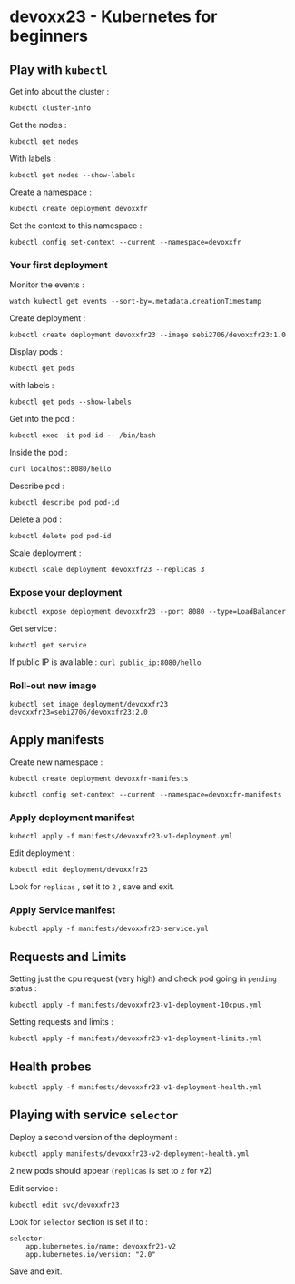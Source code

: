# devoxx23 - Kubernetes for beginners

## Play with `kubectl` 

Get info about the cluster : 

`kubectl cluster-info`

Get the nodes : 

`kubectl get nodes`

With labels : 

`kubectl get nodes --show-labels`

Create a namespace : 

`kubectl create deployment devoxxfr`

Set the context to this namespace : 

`kubectl config set-context --current --namespace=devoxxfr`


### Your first deployment 

Monitor the events :

`watch kubectl get events --sort-by=.metadata.creationTimestamp`

Create deployment :

`kubectl create deployment devoxxfr23 --image sebi2706/devoxxfr23:1.0`

Display pods : 

`kubectl get pods` 

with labels : 

`kubectl get pods --show-labels`

Get into the pod : 

`kubectl exec -it pod-id -- /bin/bash`

Inside the pod : 

`curl localhost:8080/hello`

Describe pod :

`kubectl describe pod pod-id`

Delete a pod : 

`kubectl delete pod pod-id`

Scale deployment : 

`kubectl scale deployment devoxxfr23 --replicas 3` 

### Expose your deployment 

`kubectl expose deployment devoxxfr23 --port 8080 --type=LoadBalancer`

Get service : 

`kubectl get service`

If public IP is available : `curl public_ip:8080/hello`

### Roll-out new image 

`kubectl set image deployment/devoxxfr23 devoxxfr23=sebi2706/devoxxfr23:2.0`

## Apply manifests 

Create new namespace :

`kubectl create deployment devoxxfr-manifests`

`kubectl config set-context --current --namespace=devoxxfr-manifests`

### Apply deployment manifest

`kubectl apply -f manifests/devoxxfr23-v1-deployment.yml`

Edit deployment : 

`kubectl edit deployment/devoxxfr23`

Look for `replicas` , set it to `2` , save and exit.

### Apply Service manifest 

`kubectl apply -f manifests/devoxxfr23-service.yml`

## Requests and Limits 

Setting just the cpu request (very high) and check pod going in `pending` status : 

`kubectl apply -f manifests/devoxxfr23-v1-deployment-10cpus.yml`

Setting requests and limits : 

`kubectl apply -f manifests/devoxxfr23-v1-deployment-limits.yml`

## Health probes

`kubectl apply -f manifests/devoxxfr23-v1-deployment-health.yml`

## Playing with service `selector` 

Deploy a second version of the deployment : 

`kubectl apply manifests/devoxxfr23-v2-deployment-health.yml`

2 new pods should appear (`replicas` is set to `2` for v2)

Edit service : 

`kubectl edit svc/devoxxfr23`

Look for `selector` section is set it to :

```
selector:
    app.kubernetes.io/name: devoxxfr23-v2
    app.kubernetes.io/version: "2.0"
```

Save and exit. 

